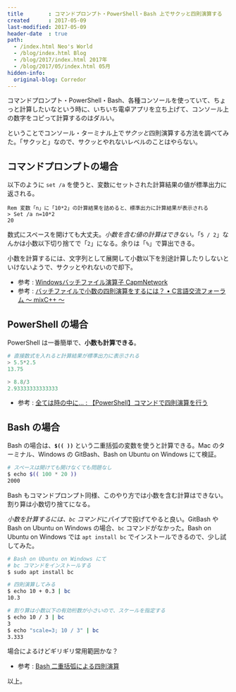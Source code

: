 ```yaml
---
title        : コマンドプロンプト・PowerShell・Bash 上でサクッと四則演算する
created      : 2017-05-09
last-modified: 2017-05-09
header-date  : true
path:
  - /index.html Neo's World
  - /blog/index.html Blog
  - /blog/2017/index.html 2017年
  - /blog/2017/05/index.html 05月
hidden-info:
  original-blog: Corredor
---
```


コマンドプロンプト・PowerShell・Bash、各種コンソールを使っていて、ちょっと計算したいなという時に、いちいち電卓アプリを立ち上げて、コンソール上の数字をコピって計算するのはダルい。

ということでコンソール・ターミナル上で*サクッと*四則演算する方法を調べてみた。「サクッと」なので、サクッとやれないレベルのことはやらない。

## コマンドプロンプトの場合

以下のように `set /a` を使うと、変数にセットされた計算結果の値が標準出力に返される。

```batch
Rem 変数「n」に「10*2」の計算結果を詰めると、標準出力に計算結果が表示される
> Set /a n=10*2
20
```

数式にスペースを開けても大丈夫。*小数を含む値の計算はできない。*「`5 / 2`」なんかは小数以下切り捨てで「`2`」になる。余りは「`%`」で算出できる。

小数を計算するには、文字列として展開して小数以下を別途計算したりしないといけないようで、サクッとやれないので却下。

- 参考 : [Windowsバッチファイル演算子 CapmNetwork](http://capm-network.com/?tag=Windows%E3%83%90%E3%83%83%E3%83%81%E3%83%95%E3%82%A1%E3%82%A4%E3%83%AB%E6%BC%94%E7%AE%97%E5%AD%90)
- 参考 : [バッチファイルで小数の四則演算をするには？ • C言語交流フォーラム ～ mixC++ ～](http://dixq.net/forum/viewtopic.php?f=3&t=4049)

## PowerShell の場合

PowerShell は一番簡単で、**小数も計算できる**。

```powershell
# 直接数式を入れると計算結果が標準出力に表示される
> 5.5*2.5
13.75

> 8.8/3
2.93333333333333
```

- 参考 : [全ては時の中に… : 【PowerShell】コマンドで四則演算を行う](http://blog.livedoor.jp/akf0/archives/51323681.html)

## Bash の場合

Bash の場合は、**`$(( ))`** という二重括弧の変数を使うと計算できる。Mac のターミナル、Windows の GitBash、Bash on Ubuntu on Windows にて検証。

```bash
# スペースは開けても開けなくても問題なし
$ echo $(( 100 * 20 ))
2000
```

Bash もコマンドプロンプト同様、このやり方では小数を含む計算はできない。割り算は小数切り捨てになる。

*小数を計算するには、`bc` コマンド*にパイプで投げてやると良い。GitBash や Bash on Ubuntu on Windows の場合、`bc` コマンドがなかった。Bash on Ubuntu on Windows では `apt install bc` でインストールできるので、少し試してみた。

```bash
# Bash on Ubuntu on Windows にて
# bc コマンドをインストールする
$ sudo apt install bc

# 四則演算してみる
$ echo 10 + 0.3 | bc
10.3

# 割り算は小数以下の有効桁数が小さいので、スケールを指定する
$ echo 10 / 3 | bc
3
$ echo "scale=3; 10 / 3" | bc
3.333
```

場合によるけどギリギリ常用範囲かな？

- 参考 : [Bash 二重括弧による四則演算](http://sweng.web.fc2.com/ja/program/bash/bash-calc.html)

以上。
